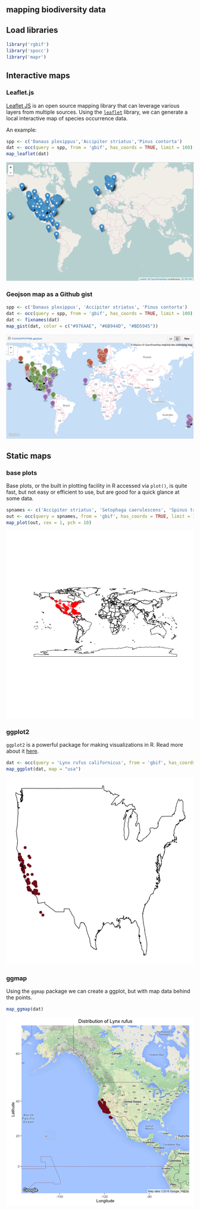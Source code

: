 ## mapping biodiversity data



## Load libraries


```r
library('rgbif')
library('spocc')
library('mapr')
```

## Interactive maps

### Leaflet.js

[Leaflet JS](http://leafletjs.com/) is an open source mapping library that can leverage various layers from multiple sources. Using the [`leaflet`](http://cran.rstudio.com/package=leaflet) library, we can generate a local interactive map of species occurrence data.

An example:


```r
spp <- c('Danaus plexippus','Accipiter striatus','Pinus contorta')
dat <- occ(query = spp, from = 'gbif', has_coords = TRUE, limit = 100)
map_leaflet(dat)
```

![leafletmap](figure/leaflet.png)

### Geojson map as a Github gist


```r
spp <- c('Danaus plexippus', 'Accipiter striatus', 'Pinus contorta')
dat <- occ(query = spp, from = 'gbif', has_coords = TRUE, limit = 100)
dat <- fixnames(dat)
map_gist(dat, color = c("#976AAE", "#6B944D", "#BD5945"))
```

![gistmap](figure/gistmap.png)

## Static maps

### base plots

Base plots, or the built in plotting facility in R accessed via `plot()`, is quite fast, but not easy or efficient to use, but are good for a quick glance at some data.


```r
spnames <- c('Accipiter striatus', 'Setophaga caerulescens', 'Spinus tristis')
out <- occ(query = spnames, from = 'gbif', has_coords = TRUE, limit = 100)
map_plot(out, cex = 1, pch = 10)
```

![plot of chunk unnamed-chunk-4](figure/unnamed-chunk-4-1.png)

### ggplot2

`ggplot2` is a powerful package for making visualizations in R. Read more about it [here](https://cran.rstudio.com/web/packages/ggplot2/).


```r
dat <- occ(query = 'Lynx rufus californicus', from = 'gbif', has_coords = TRUE, limit = 200)
map_ggplot(dat, map = "usa")
```

![plot of chunk unnamed-chunk-5](figure/unnamed-chunk-5-1.png)

### ggmap

Using the `ggmap` package we can create a ggplot, but with map data behind the points.


```r
map_ggmap(dat)
```

![plot of chunk unnamed-chunk-6](figure/unnamed-chunk-6-1.png)

